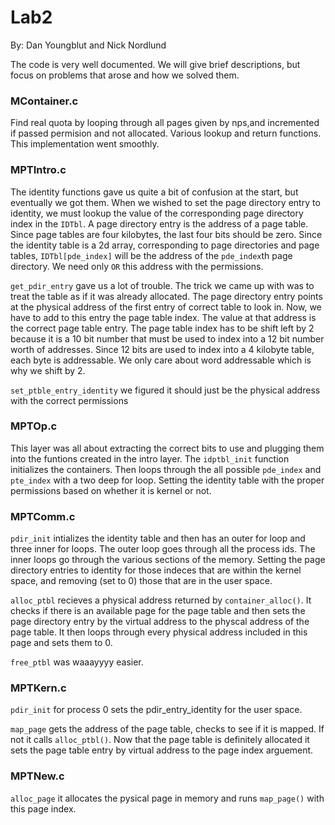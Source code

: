 # Lab2
By: Dan Youngblut and Nick Nordlund

The code is very well documented. We will give brief descriptions, but focus on problems that arose and how we solved them.
### MContainer.c
Find real quota by looping through all pages given by nps,and incremented if passed permision and not allocated.
Various lookup and return functions.
This implementation went smoothly.

### MPTIntro.c 
The identity functions gave us quite a bit of confusion at the start, but eventually we got them. When we wished to set the page directory entry to identity, we must lookup the value of the corresponding page directory index in the `IDTbl`. A page directory entry is the address of a page table. Since page tables are four kilobytes, the last four bits should be zero. Since the identity table is a 2d array, corresponding to page directories and page tables, `IDTbl[pde_index]` will be the address of the `pde_index`th page directory. We need only `OR` this address with the permissions.

`get_pdir_entry` gave us a lot of trouble. The trick we came up with was to treat the table as if it was already allocated. The page directory entry points at the physical address of the first entry of correct table to look in. Now, we have to add to this entry the page table index. The value at that address is the correct page table entry. The page table index has to be  shift left by 2 because it is a 10 bit number that must be used to index into a 12 bit number worth of addresses. Since 12 bits are used to index into a 4 kilobyte table, each byte is addressable. We only care about word addressable which is why we shift by 2.

`set_ptble_entry_identity` we figured it should just be the physical address with the correct permissions

### MPTOp.c
This layer was all about extracting the correct bits to use and plugging them into the funtions created in the intro layer. The `idptbl_init` function initializes the containers. Then loops through the all possible `pde_index` and `pte_index` with a two deep for loop. Setting the identity table with the proper permissions based on whether it is kernel or not.

### MPTComm.c
`pdir_init` intializes the identity table and then has an outer for loop and three inner for loops. The outer loop goes through all the process ids. The inner loops go through the various sections of the memory. Setting the page directory entries to identity for those indeces that are within the kernel space, and removing (set to 0) those that are in the user space.

`alloc_ptbl` recieves a physical address returned by `container_alloc()`. It checks if there is an available page for the page table and then sets the page directory entry by the virtual address to the physcal address of the page table. It then loops through every physical address included in this page and sets them to 0.

`free_ptbl` was waaayyyy easier.

### MPTKern.c
`pdir_init` for process 0 sets the pdir_entry_identity for the user space.

`map_page` gets the address of the page table, checks to see if it is mapped. If not it calls `alloc_ptbl()`. Now that the page table is definitely allocated it sets the page table entry by virtual address to the page index arguement.

### MPTNew.c
`alloc_page` it allocates the pysical page in memory and runs `map_page()` with this page index.
